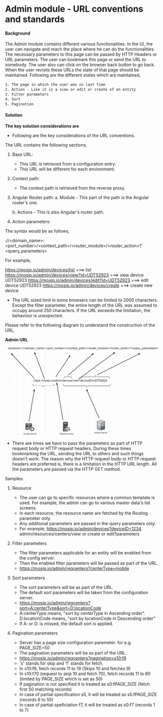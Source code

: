 ﻿# Admin module - URL conventions and standards

#### Background

The Admin module contains different various functionalities. In the UI, the user can navigate and reach the place where he can do the functionalities. The necessary parameters to this page can be passed by HTTP Headers or URL parameters. The user can bookmark this page or send the URL to somebody. The user also can click on the browser back button to go back. When the user revisits these URLs the state of that page should be maintained. Following are the different states which are maintained, 

	1. The page in which the user was on last time
	2. Action - Like it is a view or edit or create of an entity
	3. Filter parameters
	4. Sort
	5. Pagination

#### Solution


**The key solution considerations are**

- Following are the key considerations of the URL conventions. 

The URL contains the following sections, 

1. Base URL:
	- This URL is retrieved from a configuration entry. 
	- This URL will be different for each environment. 

2. Context path:
	- The context path is retrieved from the reverse proxy. 

3. Angular Router path:
	a. Module
		- This part of the path is the Angular router's one. 
		
	b. Actions
		- This is also Angular's router path. 

4. Action parameters:

The syntax would be as follows, 

<protocol>://<domain_name>:<port_number>/<context_path>/<router_module>/<router_action>?<query_parameters>

For example, 

https://mosip.io/admin/devices/list ===> list
https://mosip.io/admin/devices/view?id=UDT52923 ===> view device UDT52923
https://mosip.io/admin/devices/edit?id=UDT52923 ===> edit device UDT52923
https://mosip.io/admin/devices/create ===> create new device


 - The URL sized limit in some browsers can be limited to 2000 characters. Except the filter parameter, the entire length of the URL was assumed to occupy around 250 characters. If the URL exceeds the limitation, the behaviour is unexpected. 


Please refer to the following diagram to understand the construction of the URL, 


**Admin URL**


![Admin URL](_images/admin-url-mappings.jpg)


- There are times we have to pass the parameters as part of HTTP request body or HTTP request headers. During these times bookmarking the URL, sending the URL to others and such things doesn't work. The reason why the HTTP request body or HTTP request headers are preferred is, there is a limitation in the HTTP URL length. All the parameters are passed via the HTTP GET method. 

Samples:


1. Resource
	- The user can go to specific resources where a common template is used. For example, the admin can go to various master data's list screens. 	
	- In each resource, the resource name are fetched by the Routing parameter only. 	
	- Any additional parameters are passed in the query parameters only.
	- For example, https://mosip.io/admin/devices?deviceID=1234
	admin/resources/centers/view or create or edit?parameters

2. Filter parameters
	- The filter parameters applicable for an entity will be enabled from the config server.
	- Then the enabled filter parameters will be passed as part of the URL.
	- https://mosip.io/admin/regcenters?centerType=mobile
	
3. Sort parameters
	- The sort parameters will  be as part of the URL. 
	- The default sort parameters will be taken from the configuration server. 
	- https://mosip.io/admin/regcenters?sort=A:centerType&sort=D:locationCode
	- A:centerType means, "sort by centerType in Ascending order". D:locationCode means, "sort by locationCode in Descending order"
	- If A: or D: is missed, the default sort is applied. 

4. Pagination parameters
	- Server has a page size configuration paremeter. for e.g. PAGE_SIZE=50
	- The pagination parameters will be as part of the URL. 
	- https://mosip.io/admin/regcenters?pagination=s10:f9
	- 's' stands for skip and 'f' stands for fetch. 
	- In s10:f9, fetch records 11 to 19 (Skips 10 and fetches 9)
	- In s10:f70 (request to skip 10 and fetch 70), fetch records 11 to 60 (limited by PAGE_SIZE which is set as 50)
	- If pagination is not specified it is treated as s0:fPAGE_SIZE (fetch first 50 matching records)
	- In case of partial specification s5, it will be treated as s5:fPAGE_SIZE (records 6 to 55)
	- In case of partial speficiation f7, it will be treated as s0:f7 (records 1 to 7)
	

